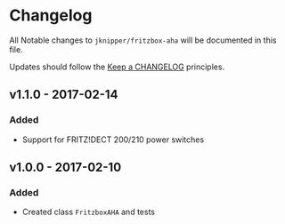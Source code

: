 # Changelog

All Notable changes to `jknipper/fritzbox-aha` will be documented in this file.

Updates should follow the [Keep a CHANGELOG](http://keepachangelog.com/) principles.

## v1.1.0 - 2017-02-14

### Added
- Support for FRITZ!DECT 200/210 power switches

## v1.0.0 - 2017-02-10

### Added
- Created class `FritzboxAHA` and tests
